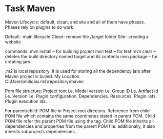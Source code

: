 # Task Maven

Maven Lifecycle: default, clean, and site and all of them have phases. Phases rely on plugins to do work.

Default -main lifecycle
Clean- remove the /target folder
Site- creating a website

commands:
mvn install – for building project
mvn test – for test 
mvn clear – deletes the build directory named target and its contents
mvn package – for creating jars

.m2 is local repository. It is used for storing all the dependency jars after Maven project is builed. My Location: C:\Users\milicasi\.m2\repository\maven 

Pom file structure:
Project root i.e. <project>
Model version i.e. <modelVersion>
Group ID i.e. <groupId>
Artifact Id i.e. <artifactId>
Version i.e. <version>
Plugin configuration.
Dependencies.
Resources.
Plugin lists.
Plugin execution Ids.
  
 For parent/child:
POM file in Project root directory. Reference from child POM file which contains the same coordinates stated in parent POM. Child POM file refer the parent POM file using the <parent> tag. Child POM file inherits all dependencies and properties from the parent POM file. additionally, It also inherits subprojects dependencies.
